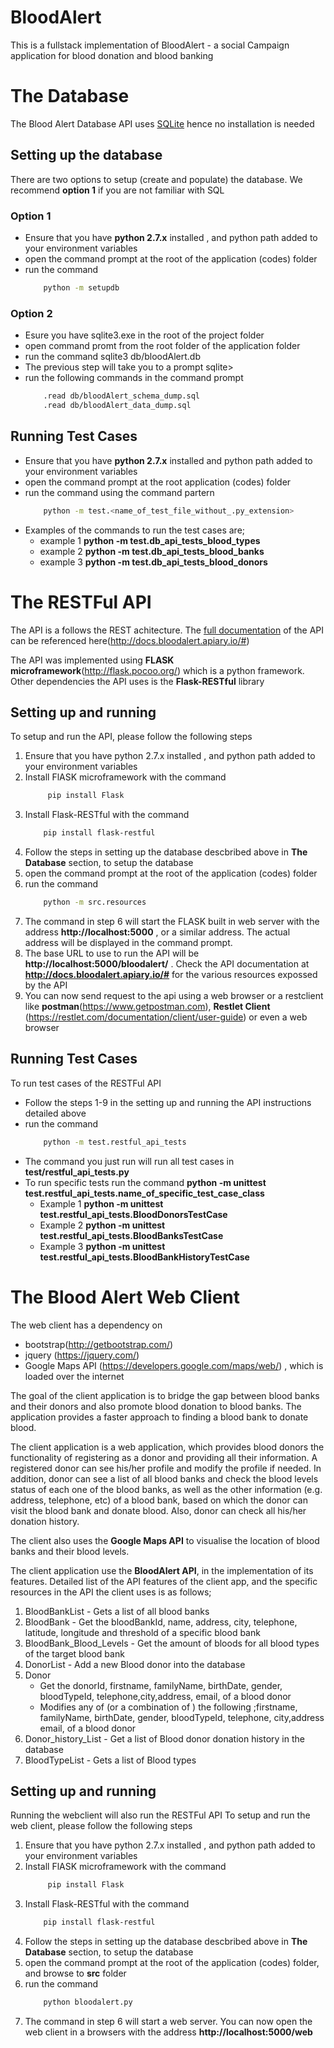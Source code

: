 # BloodAlert
This is a fullstack implementation of BloodAlert - a social Campaign application for blood donation and blood banking 

# The Database
The Blood Alert Database API uses [SQLite](www.sqlite.org) hence no installation is needed

## Setting up the database
There are two options to setup (create and populate) the database. We recommend **option 1** if you are not familiar with SQL

###  Option 1
* Ensure that you have **python 2.7.x** installed , and python path added to your environment variables
* open the command prompt at the root of the application (codes) folder
* run the command 
    ````bash 
        python -m setupdb

###  Option 2
* Esure you have sqlite3.exe in the root of the project folder
* open command promt from the root folder of the application folder
* run the command sqlite3 db/bloodAlert.db   
* The previous step will take you to a prompt sqlite>
* run the following commands in the command prompt 
    ```bash 
        .read db/bloodAlert_schema_dump.sql
        .read db/bloodAlert_data_dump.sql

## Running Test Cases
* Ensure that you have **python 2.7.x** installed and python path added to your environment variables
* open the command prompt at the root application (codes) folder
* run the command using the command partern 
    ```bash 
        python -m test.<name_of_test_file_without_.py_extension>
* Examples of the commands to run the test cases are; 
    * example 1 **python -m test.db_api_tests_blood_types**
    * example 2 **python -m test.db_api_tests_blood_banks**
    * example 3 **python -m test.db_api_tests_blood_donors**






# The RESTFul API

The API is a follows the REST achitecture. 
The [full documentation](http://docs.bloodalert.apiary.io/#) of the API can be referenced here(http://docs.bloodalert.apiary.io/#)

The API was implemented using **FLASK microframework**(http://flask.pocoo.org/) which is a python framework.  
Other dependencies the API uses is the **Flask-RESTful** library

## Setting up and running 
To setup and run the API, please follow the following steps

1. Ensure that you have python 2.7.x installed , and python path added to your environment variables
2. Install FlASK microframework with the command
    ```bash
         pip install Flask
3. Install Flask-RESTful with the command 
    ```bash
        pip install flask-restful
4. Follow the steps in setting up the database descbribed above in **The Database** section, to setup the database
5. open the command prompt at the root of the application (codes) folder
6. run the command 
    ```bash
        python -m src.resources
7. The command in step 6  will start the FLASK built in web server with the address **http://localhost:5000** , or a similar address. The actual address will be displayed in the command prompt. 
8. The base URL to use to run the API will be **http://localhost:5000/bloodalert/** . Check the API documentation at **http://docs.bloodalert.apiary.io/#** for the various resources expossed by the API
9. You can now send request to the api using a web browser or a restclient like **postman**(https://www.getpostman.com), **Restlet Client** (https://restlet.com/documentation/client/user-guide) or even a web browser

## Running Test Cases
To run test cases of the RESTFul API
* Follow the steps 1-9 in the setting up and running the API instructions detailed above
* run the command 
    ```bash
        python -m test.restful_api_tests
* The command you just run will run all test cases in **test/restful_api_tests.py**
* To run specific tests run the command **python -m unittest test.restful_api_tests.name_of_specific_test_case_class**
    * Example 1 **python -m unittest test.restful_api_tests.BloodDonorsTestCase**
    * Example 2 **python -m unittest test.restful_api_tests.BloodBanksTestCase**
    * Example 3 **python -m unittest test.restful_api_tests.BloodBankHistoryTestCase**




# The Blood Alert Web Client 

The web client has a dependency on

* bootstrap(http://getbootstrap.com/)
* jquery (https://jquery.com/)
* Google Maps API (https://developers.google.com/maps/web/) , which is loaded over the internet

The goal of the client application is to bridge the gap between blood banks and their donors and also promote blood donation to blood banks.  The application provides a faster approach to finding a blood bank to donate blood.

The client application is a web application, which provides blood donors the functionality of registering as a donor and providing all their information. A registered donor can see his/her profile and modify the profile if needed. In addition, donor can see a list of all blood banks and check the blood levels status of each one of the blood banks, as well as the other information (e.g. address, telephone, etc) of a blood bank, based on which the donor can visit the blood bank and donate blood. Also, donor can check all his/her donation history.

The client also uses the **Google Maps API** to visualise the location of blood banks and their blood levels.

The client application use the **BloodAlert API**, in the implementation of its features. Detailed list of the API features of the client app,  and the specific resources in the API the client uses is as follows;

1. BloodBankList - Gets a list of all blood banks
2. BloodBank - Get the bloodBankId, name, address, city, telephone, latitude, longitude and threshold of a specific blood bank
3. BloodBank_Blood_Levels - Get the amount of bloods for all blood types of the target blood bank
4. DonorList - Add a new Blood donor into the database
5. Donor
    *   Get the donorId, firstname, familyName, birthDate, gender, bloodTypeId, telephone,city,address, email, of a blood donor
    *   Modifies any of (or a combination of ) the following ;firstname, familyName, birthDate, gender, bloodTypeId, telephone,             city,address email, of a blood donor
6. Donor_history_List - Get a list of Blood donor donation history in the database
7. BloodTypeList - Gets a list of Blood types



## Setting up and running 

Running the webclient will also run the RESTFul API
To setup and run the web client, please follow the following steps

1. Ensure that you have python 2.7.x installed , and python path added to your environment variables
2. Install FlASK microframework with the command
    ```bash
         pip install Flask
3. Install Flask-RESTful with the command 
    ```bash
        pip install flask-restful
4. Follow the steps in setting up the database descbribed above in **The Database** section, to setup the database
5. open the command prompt at the root of the application (codes) folder, and browse to **src** folder
6. run the command 
    ```bash
        python bloodalert.py
7. The command in step 6  will start a web server. You can now open the web client in a browsers
    with the address **http://localhost:5000/web** 
